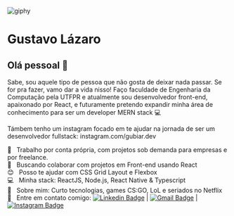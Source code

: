 ![giphy](https://user-images.githubusercontent.com/39174920/108918717-95d12c80-7610-11eb-9f58-539a607e3dda.gif)


# Gustavo Lázaro

## Olá pessoal 👋
Sabe, sou aquele tipo de pessoa que não gosta de deixar nada passar. Se for pra fazer, vamo dar a vida nisso!
Faço faculdade de Engenharia da Computação pela UTFPR e atualmente sou desenvolvedor front-end, apaixonado por React, e futuramente pretendo expandir minha área de conhecimento para ser um developer MERN stack :computer:

Támbem tenho um instagram focado em te ajudar na jornada de ser um desenvolvedor fullstack: instagram.com/gubiar.dev

 :rocket:  &nbsp; Trabalho por conta própria, com projetos sob demanda para empresas e por freelance.
 <br/> :purple_heart: &nbsp; Buscando colaborar com projetos em Front-end usando React
 <br/> :blush: &nbsp; Posso te ajudar com CSS Grid Layout e Flexbox
 <br/> :computer: &nbsp; Minha stack: ReactJS, Node.js, React Native & Typescript
 <br/> 💬  &nbsp; Sobre mim: Curto tecnologias, games CS:GO, LoL e seriados no Netflix
 <br/> :email: &nbsp; Entre em contato comigo: [![Linkedin Badge](https://img.shields.io/badge/-Gustavo-blue?style=flat&logo=Linkedin&logoColor=white&link=https://www.linkedin.com/in/tgmarinho/)](https://www.linkedin.com/in/gustavo-lázaro-175434188/)
|
[![Gmail Badge](https://img.shields.io/badge/-gubiar.dev@gmail.com-c14438?style=flat&logo=Gmail&logoColor=white&link=mailto:gubiar.dev@gmail.com)](mailto:gubiar.dev@gmail.com)
|
[![Instagram Badge](https://img.shields.io/badge/Instagram-E4405F?style=flat&logo=instagram&logoColor=white&link=https://www.instagram.com/gubiar.dev)](https://www.instagram.com/gubiar.dev)
